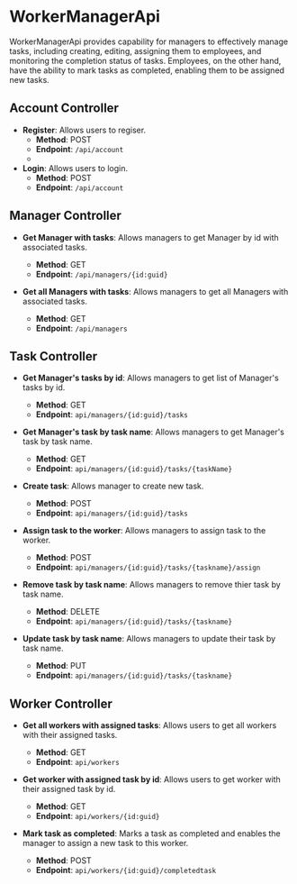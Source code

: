 # WorkerManagerApi

WorkerManagerApi provides capability for managers to
effectively manage tasks, including creating, editing, assigning
them to employees, and monitoring the completion status of tasks.
Employees, on the other hand, have the ability to mark tasks as completed,
enabling them to be assigned new tasks.

## Account Controller

- **Register**: Allows users to regiser.
  - **Method**: POST
  - **Endpoint**: `/api/account`
  - 
- **Login**: Allows users to login.
  - **Method**: POST
  - **Endpoint**: `/api/account`
    
## Manager Controller

- **Get Manager with tasks**: Allows managers to get Manager by id with associated tasks.
  - **Method**: GET
  - **Endpoint**: `/api/managers/{id:guid}`

- **Get all Managers with tasks**: Allows managers to get all Managers with associated tasks.
  - **Method**: GET
  - **Endpoint**: `/api/managers`

 ## Task Controller

 - **Get Manager's tasks by id**: Allows managers to get list of Manager's tasks by id.
   - **Method**: GET
   - **Endpoint**: `api/managers/{id:guid}/tasks`

- **Get Manager's task by task name**: Allows managers to get Manager's task by task name.
  - **Method**: GET
  - **Endpoint**: `api/managers/{id:guid}/tasks/{taskName}`
 
- **Create task**: Allows manager to create new task.
  - **Method**: POST
  - **Endpoint**: `api/managers/{id:guid}/tasks`
 
- **Assign task to the worker**: Allows managers to assign task to the worker.
  - **Method**: POST
  - **Endpoint**: `api/managers/{id:guid}/tasks/{taskname}/assign`

- **Remove task by task name**: Allows managers to remove thier task by task name.
  - **Method**: DELETE
  - **Endpoint**: `api/managers/{id:guid}/tasks/{taskname}`
 
- **Update task by task name**: Allows managers to update their task by task name.
  - **Method**: PUT
  - **Endpoint**: `api/managers/{id:guid}/tasks/{taskname}`
 
## Worker Controller

- **Get all workers with assigned tasks**: Allows users to get all workers with their assigned tasks.
  - **Method**: GET
  - **Endpoint**: `api/workers`
    
- **Get worker with assigned task by id**: Allows users to get worker with their assigned task by id.
  - **Method**: GET
  - **Endpoint**: `api/workers/{id:guid}`

- **Mark task as completed**: Marks a task as completed and enables the manager to assign a new task to this worker.
  - **Method**: POST
  - **Endpoint**: `api/workers/{id:guid}/completedtask`


    

